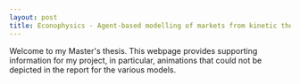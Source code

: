 ```yaml
---
layout: post
title: Econophysics - Agent-based modelling of markets from kinetic theory of gases and Brownian motion
---
```


Welcome to my Master's thesis. This webpage provides supporting information for my project, in particular, animations that could not be depicted in the report for the various models. 

